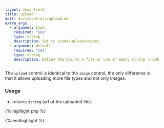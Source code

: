 ```yaml
---
layout: docs-field
title: upload
edit: docs/controls/upload.md
extra_args:
  - argument: type
    required: "yes"
    type: string
    description: Set to <code>upload</code>
  - argument: default
    required: "yes"
    type: string
    description: Define the URL to a file or use an empty string (<code>'default' => ''</code>).
---
```


The `upload` control is identical to the `image` control, the only difference is that it allows uploading more file types and not only images.

### Usage

* returns `string` (url of the uploaded file).

{% highlight php %}
<?php
$file_url = get_theme_mod( 'my_setting', '' );
printf( esc_attr__( 'URL of uploaded file: %s', 'my_textdomain' ), $file_url );
?>
{% endhighlight %}
